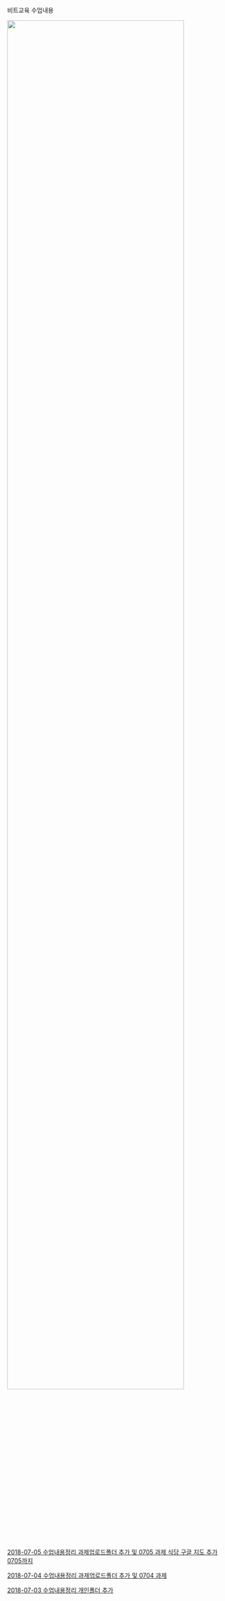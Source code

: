 비트교육 수업내용

<a href="https://imgur.com/ba528e8d-adb7-4877-ab58-5fe8f7ad69a3" title="오늘 뭐 먹지">

<img src="https://pbs.twimg.com/media/DZxo4OKVQAEAujA.jpg" width="90%"></img>

2018-07-05
  수업내용정리
  과제업로드폴더 추가 및 0705 과제
  식당 구글 지도 추가
  0705까지 

2018-07-04
  수업내용정리 
  과제업로드폴더 추가 및 0704 과제

2018-07-03
  수업내용정리
  개인폴더 추가

